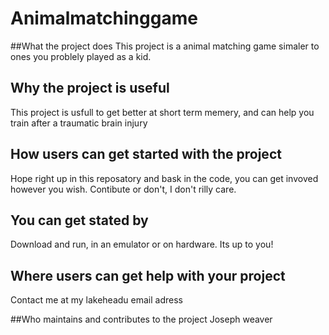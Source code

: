 # Animalmatchinggame

##What the project does
This project is a animal matching game simaler to ones you problely played as a kid.

## Why the project is useful
This project is usfull to get better at short term memery, and can help you train after a traumatic brain injury 

## How users can get started with the project
Hope right up in this reposatory and bask in the code, you can get invoved however you wish. Contibute or don't, I don't rilly care.

## You can get stated by 
Download and run, in an emulator or on hardware. Its up to you!

## Where users can get help with your project
Contact me at my lakeheadu email adress

##Who maintains and contributes to the project
Joseph weaver 
